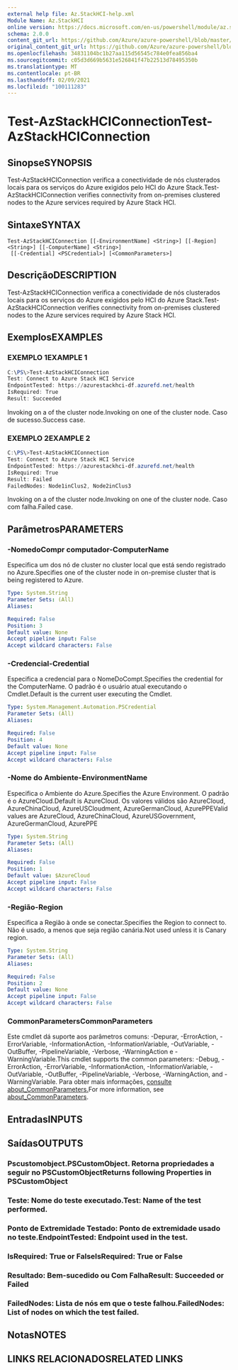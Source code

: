 ```yaml
---
external help file: Az.StackHCI-help.xml
Module Name: Az.StackHCI
online version: https://docs.microsoft.com/en-us/powershell/module/az.stackhci/test-azstackhciconnection
schema: 2.0.0
content_git_url: https://github.com/Azure/azure-powershell/blob/master/src/StackHCI/help/Test-AzStackHCIConnection.md
original_content_git_url: https://github.com/Azure/azure-powershell/blob/master/src/StackHCI/help/Test-AzStackHCIConnection.md
ms.openlocfilehash: 34831104bc1b27aa115d56545c784e0fea856ba4
ms.sourcegitcommit: c05d3d669b5631e526841f47b22513d78495350b
ms.translationtype: MT
ms.contentlocale: pt-BR
ms.lasthandoff: 02/09/2021
ms.locfileid: "100111283"
---
```

# <span data-ttu-id="83d3b-101">Test-AzStackHCIConnection</span><span class="sxs-lookup"><span data-stu-id="83d3b-101">Test-AzStackHCIConnection</span></span>

## <span data-ttu-id="83d3b-102">Sinopse</span><span class="sxs-lookup"><span data-stu-id="83d3b-102">SYNOPSIS</span></span>
<span data-ttu-id="83d3b-103">Test-AzStackHCIConnection verifica a conectividade de nós clusterados locais para os serviços do Azure exigidos pelo HCI do Azure Stack.</span><span class="sxs-lookup"><span data-stu-id="83d3b-103">Test-AzStackHCIConnection verifies connectivity from on-premises clustered nodes to the Azure services required by Azure Stack HCI.</span></span>

## <span data-ttu-id="83d3b-104">Sintaxe</span><span class="sxs-lookup"><span data-stu-id="83d3b-104">SYNTAX</span></span>

```
Test-AzStackHCIConnection [[-EnvironmentName] <String>] [[-Region] <String>] [[-ComputerName] <String>]
 [[-Credential] <PSCredential>] [<CommonParameters>]
```

## <span data-ttu-id="83d3b-105">Descrição</span><span class="sxs-lookup"><span data-stu-id="83d3b-105">DESCRIPTION</span></span>
<span data-ttu-id="83d3b-106">Test-AzStackHCIConnection verifica a conectividade de nós clusterados locais para os serviços do Azure exigidos pelo HCI do Azure Stack.</span><span class="sxs-lookup"><span data-stu-id="83d3b-106">Test-AzStackHCIConnection verifies connectivity from on-premises clustered nodes to the Azure services required by Azure Stack HCI.</span></span>

## <span data-ttu-id="83d3b-107">Exemplos</span><span class="sxs-lookup"><span data-stu-id="83d3b-107">EXAMPLES</span></span>

### <span data-ttu-id="83d3b-108">EXEMPLO 1</span><span class="sxs-lookup"><span data-stu-id="83d3b-108">EXAMPLE 1</span></span>
```powershell
C:\PS\>Test-AzStackHCIConnection
Test: Connect to Azure Stack HCI Service
EndpointTested: https://azurestackhci-df.azurefd.net/health
IsRequired: True
Result: Succeeded
```
<span data-ttu-id="83d3b-109">Invoking on a of the cluster node.</span><span class="sxs-lookup"><span data-stu-id="83d3b-109">Invoking on one of the cluster node.</span></span> <span data-ttu-id="83d3b-110">Caso de sucesso.</span><span class="sxs-lookup"><span data-stu-id="83d3b-110">Success case.</span></span>

### <span data-ttu-id="83d3b-111">EXEMPLO 2</span><span class="sxs-lookup"><span data-stu-id="83d3b-111">EXAMPLE 2</span></span>
```powershell
C:\PS\>Test-AzStackHCIConnection
Test: Connect to Azure Stack HCI Service
EndpointTested: https://azurestackhci-df.azurefd.net/health
IsRequired: True
Result: Failed
FailedNodes: Node1inClus2, Node2inClus3
```
<span data-ttu-id="83d3b-112">Invoking on a of the cluster node.</span><span class="sxs-lookup"><span data-stu-id="83d3b-112">Invoking on one of the cluster node.</span></span> <span data-ttu-id="83d3b-113">Caso com falha.</span><span class="sxs-lookup"><span data-stu-id="83d3b-113">Failed case.</span></span>

## <span data-ttu-id="83d3b-114">Parâmetros</span><span class="sxs-lookup"><span data-stu-id="83d3b-114">PARAMETERS</span></span>

### <span data-ttu-id="83d3b-115">-NomedoCompr computador</span><span class="sxs-lookup"><span data-stu-id="83d3b-115">-ComputerName</span></span>
<span data-ttu-id="83d3b-116">Especifica um dos nó de cluster no cluster local que está sendo registrado no Azure.</span><span class="sxs-lookup"><span data-stu-id="83d3b-116">Specifies one of the cluster node in on-premise cluster that is being registered to Azure.</span></span>

```yaml
Type: System.String
Parameter Sets: (All)
Aliases:

Required: False
Position: 3
Default value: None
Accept pipeline input: False
Accept wildcard characters: False
```

### <span data-ttu-id="83d3b-117">-Credencial</span><span class="sxs-lookup"><span data-stu-id="83d3b-117">-Credential</span></span>
<span data-ttu-id="83d3b-118">Especifica a credencial para o NomeDoCompt.</span><span class="sxs-lookup"><span data-stu-id="83d3b-118">Specifies the credential for the ComputerName.</span></span>
<span data-ttu-id="83d3b-119">O padrão é o usuário atual executando o Cmdlet.</span><span class="sxs-lookup"><span data-stu-id="83d3b-119">Default is the current user executing the Cmdlet.</span></span>

```yaml
Type: System.Management.Automation.PSCredential
Parameter Sets: (All)
Aliases:

Required: False
Position: 4
Default value: None
Accept pipeline input: False
Accept wildcard characters: False
```

### <span data-ttu-id="83d3b-120">-Nome do Ambiente</span><span class="sxs-lookup"><span data-stu-id="83d3b-120">-EnvironmentName</span></span>
<span data-ttu-id="83d3b-121">Especifica o Ambiente do Azure.</span><span class="sxs-lookup"><span data-stu-id="83d3b-121">Specifies the Azure Environment.</span></span>
<span data-ttu-id="83d3b-122">O padrão é o AzureCloud.</span><span class="sxs-lookup"><span data-stu-id="83d3b-122">Default is AzureCloud.</span></span>
<span data-ttu-id="83d3b-123">Os valores válidos são AzureCloud, AzureChinaCloud, AzureUSCloudment, AzureGermanCloud, AzurePPE</span><span class="sxs-lookup"><span data-stu-id="83d3b-123">Valid values are AzureCloud, AzureChinaCloud, AzureUSGovernment, AzureGermanCloud, AzurePPE</span></span>

```yaml
Type: System.String
Parameter Sets: (All)
Aliases:

Required: False
Position: 1
Default value: $AzureCloud
Accept pipeline input: False
Accept wildcard characters: False
```

### <span data-ttu-id="83d3b-124">-Região</span><span class="sxs-lookup"><span data-stu-id="83d3b-124">-Region</span></span>
<span data-ttu-id="83d3b-125">Especifica a Região à onde se conectar.</span><span class="sxs-lookup"><span data-stu-id="83d3b-125">Specifies the Region to connect to.</span></span>
<span data-ttu-id="83d3b-126">Não é usado, a menos que seja região canária.</span><span class="sxs-lookup"><span data-stu-id="83d3b-126">Not used unless it is Canary region.</span></span>

```yaml
Type: System.String
Parameter Sets: (All)
Aliases:

Required: False
Position: 2
Default value: None
Accept pipeline input: False
Accept wildcard characters: False
```

### <span data-ttu-id="83d3b-127">CommonParameters</span><span class="sxs-lookup"><span data-stu-id="83d3b-127">CommonParameters</span></span>
<span data-ttu-id="83d3b-128">Este cmdlet dá suporte aos parâmetros comuns: -Depurar, -ErrorAction, -ErrorVariable, -InformationAction, -InformationVariable, -OutVariable, -OutBuffer, -PipelineVariable, -Verbose, -WarningAction e -WarningVariable.</span><span class="sxs-lookup"><span data-stu-id="83d3b-128">This cmdlet supports the common parameters: -Debug, -ErrorAction, -ErrorVariable, -InformationAction, -InformationVariable, -OutVariable, -OutBuffer, -PipelineVariable, -Verbose, -WarningAction, and -WarningVariable.</span></span> <span data-ttu-id="83d3b-129">Para obter mais informações, [consulte about_CommonParameters.](http://go.microsoft.com/fwlink/?LinkID=113216)</span><span class="sxs-lookup"><span data-stu-id="83d3b-129">For more information, see [about_CommonParameters](http://go.microsoft.com/fwlink/?LinkID=113216).</span></span>

## <span data-ttu-id="83d3b-130">Entradas</span><span class="sxs-lookup"><span data-stu-id="83d3b-130">INPUTS</span></span>

## <span data-ttu-id="83d3b-131">Saídas</span><span class="sxs-lookup"><span data-stu-id="83d3b-131">OUTPUTS</span></span>

### <span data-ttu-id="83d3b-132">Pscustomobject.</span><span class="sxs-lookup"><span data-stu-id="83d3b-132">PSCustomObject.</span></span> <span data-ttu-id="83d3b-133">Retorna propriedades a seguir no PSCustomObject</span><span class="sxs-lookup"><span data-stu-id="83d3b-133">Returns following Properties in PSCustomObject</span></span>
### <span data-ttu-id="83d3b-134">Teste: Nome do teste executado.</span><span class="sxs-lookup"><span data-stu-id="83d3b-134">Test: Name of the test performed.</span></span>
### <span data-ttu-id="83d3b-135">Ponto de Extremidade Testado: Ponto de extremidade usado no teste.</span><span class="sxs-lookup"><span data-stu-id="83d3b-135">EndpointTested: Endpoint used in the test.</span></span>
### <span data-ttu-id="83d3b-136">IsRequired: True or False</span><span class="sxs-lookup"><span data-stu-id="83d3b-136">IsRequired: True or False</span></span>
### <span data-ttu-id="83d3b-137">Resultado: Bem-sucedido ou Com Falha</span><span class="sxs-lookup"><span data-stu-id="83d3b-137">Result: Succeeded or Failed</span></span>
### <span data-ttu-id="83d3b-138">FailedNodes: Lista de nós em que o teste falhou.</span><span class="sxs-lookup"><span data-stu-id="83d3b-138">FailedNodes: List of nodes on which the test failed.</span></span>
## <span data-ttu-id="83d3b-139">Notas</span><span class="sxs-lookup"><span data-stu-id="83d3b-139">NOTES</span></span>

## <span data-ttu-id="83d3b-140">LINKS RELACIONADOS</span><span class="sxs-lookup"><span data-stu-id="83d3b-140">RELATED LINKS</span></span>
